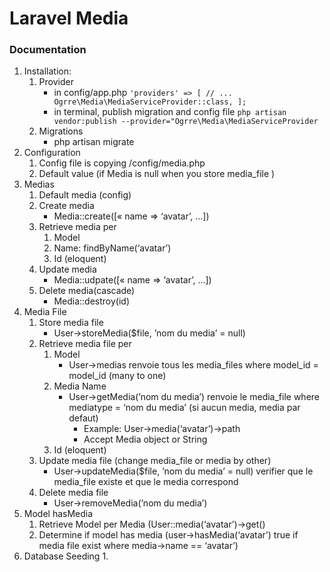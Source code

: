 # Laravel Media

### Documentation

1. Installation:
    1. Provider
        - in config/app.php
            ``'providers' => [
           // ...
           Ogrre\Media\MediaServiceProvider::class,
           ];``
        - in terminal, publish migration and config file
           ```php artisan vendor:publish --provider="Ogrre\Media\MediaServiceProvider```
    2. Migrations
        - php artisan migrate
2. Configuration
    1. Config file is copying /config/media.php
    2. Default value (if Media is null when you store media_file )
3. Medias
    1. Default media (config)
    2. Create media 
        - Media::create([« name => ‘avatar’, …])
    3. Retrieve media per
        1. Model
        2. Name: findByName(‘avatar’) 
        3. Id (eloquent)
    4. Update media
        - Media::udpate([« name => ‘avatar’, …])
    5. Delete media(cascade)
        - Media::destroy(id)
4. Media File
    1. Store media file
        - User->storeMedia($file, ’nom du media’ = null)
    2. Retrieve media file per
        1. Model 
            - User->medias renvoie tous les media_files where model_id =  model_id (many to one)
        2. Media Name
            - User->getMedia(’nom du media’) renvoie le media_file where mediatype = ‘nom du media’  (si aucun media, media par defaut) 
                - Example: User->media(‘avatar’)->path
                - Accept Media object or String 
        3. Id (eloquent)
    3. Update media file (change media_file or media by other)
        - User->updateMedia($file, ’nom du media’ = null) verifier que le media_file existe et que le media correspond 
    4. Delete media file
        - User->removeMedia(’nom du media’)
5. Model hasMedia
    1. Retrieve Model per Media (User::media(‘avatar’)->get()
    2. Determine if model has media (user->hasMedia(‘avatar’) true if media file exist where media->name == ‘avatar’)
6. Database Seeding
    1. 
